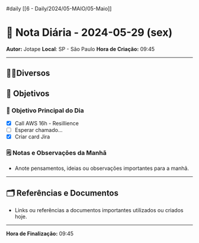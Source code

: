 #daily
[[6 - Daily/2024/05-MAIO/05-Maio]]
# 📅 Nota Diária - 2024-05-29 (sex)

**Autor:** Jotape
**Local**: SP - São Paulo
**Hora de Criação:** 09:45

---
## 🤝🏻Diversos

## 🌄 Objetivos
### 🎯 Objetivo Principal do Dia
- [x] Call AWS 16h - Resillience
- [ ] Esperar chamado...
- [x] Criar card Jira

### 🗒️ Notas e Observações da Manhã
- Anote pensamentos, ideias ou observações importantes para a manhã.
---
## 🗂️ Referências e Documentos
- Links ou referências a documentos importantes utilizados ou criados hoje.

---

**Hora de Finalização:** 09:45
